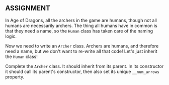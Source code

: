 ## ASSIGNMENT
In Age of Dragons, all the archers in the game are humans, though not all humans are necessarily archers. The thing all humans have in common is that they need a name, so the `Human` class has taken care of the naming logic.

Now we need to write an `Archer` class. Archers are humans, and therefore need a name, but we don't want to re-write all that code! Let's just inherit the `Human` class!

Complete the `Archer` class. It should inherit from its parent. In its constructor it should call its parent's constructor, then also set its unique `__num_arrows` property.
